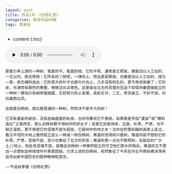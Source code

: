 ```yaml
---
layout: post
title: 作品1号：《白杨礼赞》
categories: 朗读作品60篇
tags: 普通话
---
```


* content
{:toc}



<audio id="audio" controls="" preload="none">
<source id="m4a" src="https://www.conceptenglish.cn/x/PTH60/01白杨礼赞.m4a">
</audio>



```
那是力争上游的一种树，笔直的干，笔直的枝。它的干呢，通常是丈把高，像是加以人工似的，一丈以内，绝无旁枝；它所有的丫枝呢，一律向上，而且紧紧靠拢，也像是加以人工似的，成为一束，绝无横斜逸出；它的宽大的叶子也是片片向上，几乎没有斜生的，更不用说倒垂了；它的皮，光滑而有银色的晕圈，微微泛出淡青色。这是虽在北方的风雪的压迫下却保持着倔强挺立的一种树！哪怕只有碗来粗细罢，它却努力向上发展，高到丈许，二丈，参天耸立，不折不挠，对抗着西北风。

这就是白杨树，西北极普通的一种树，然而决不是平凡的树！

它没有婆娑的姿态，没有屈曲盘旋的虬枝，也许你要说它不美丽，如果美是专指“婆娑”或“横斜逸出”之类而言，那么白杨树算不得树中的好女子；但是它却是伟岸，正直，朴质，严肃，也不缺乏温和，更不用提它的坚强不屈与挺拔，它是树中的伟丈夫！当你在积雪初融的高原上走过，看见平坦的大地上傲然挺立这么一株或一排白杨树，难道你觉得树只是树，难道你就不想到它的朴质，严肃，坚强不屈，至少也象征了北方的农民；难道你竟一点也不联想到，在敌后的广大土//地上，到处有坚强不屈，就像这白杨树一样傲然挺立的守卫他们家乡的哨兵，难道你又不更远一点想到这样枝枝叶叶靠紧团结，力求上进的白杨树，宛然象征了今天在华北平原纵横决荡用血写出新中国历史的那种精神和意志。

——节选自茅盾《白杨礼赞》

```

